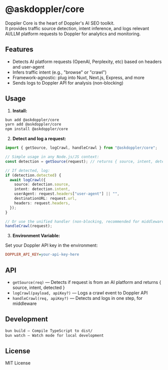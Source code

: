# @askdoppler/core

Doppler Core is the heart of Doppler's AI SEO toolkit.  
It provides traffic source detection, intent inference, and logs relevant AI/LLM platform requests to Doppler for analytics and monitoring.

## Features

- Detects AI platform requests (OpenAI, Perplexity, etc) based on headers and user-agent
- Infers traffic intent (e.g., "browse" or "crawl")
- Framework-agnostic: plug into Nuxt, Next.js, Express, and more
- Sends logs to Doppler API for analysis (non-blocking)

## Usage

1. **Install:**

```sh
bun add @askdoppler/core
yarn add @askdoppler/core
npm install @askdoppler/core
```

2. **Detect and log a request:**

```ts
import { getSource, logCrawl, handleCrawl } from "@askdoppler/core";

// Simple usage in any Node.js/JS context:
const detection = getSource(request); // returns { source, intent, detected }

// If detected, log:
if (detection.detected) {
  await logCrawl({
    source: detection.source,
    intent: detection.intent,
    userAgent: request.headers["user-agent"] || "",
    destinationURL: request.url,
    headers: request.headers,
  });
}

// Or use the unified handler (non-blocking, recommended for middleware)
handleCrawl(request);
```

3. **Environment Variable:**

Set your Doppler API key in the environment:

```ini
DOPPLER_API_KEY=your-api-key-here
```

## API

- `getSource(req)` — Detects if request is from an AI platform and returns { source, intent, detected }
- `logCrawl(payload, apiKey?)` — Logs a crawl event to Doppler API
- `handleCrawl(req, apiKey?)` — Detects and logs in one step, for middleware

## Development

```sh
bun build — Compile TypeScript to dist/
bun watch — Watch mode for local development
```

## License

MIT License
